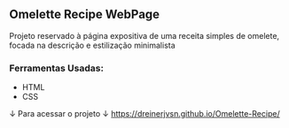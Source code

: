 ## Omelette Recipe WebPage

Projeto reservado à página expositiva de uma receita simples de omelete, focada na descrição e 
estilização minimalista
 
### Ferramentas Usadas:
- HTML
- CSS

↓ Para acessar o projeto ↓ 
https://dreinerjvsn.github.io/Omelette-Recipe/